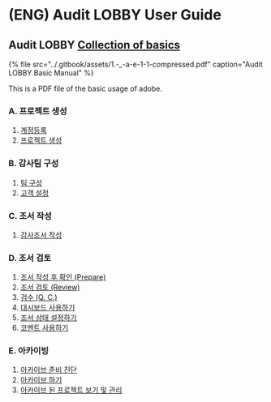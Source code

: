 # \(ENG\) Audit LOBBY User Guide

## Audit LOBBY [Collection of basics](https://app.gitbook.com/@datalobby/s/english-user-guide-by-india-team/~/drafts/-LyYXlhEfV_KgQw7MZ6h/undefined-2)

{% file src="../.gitbook/assets/1.-\_-a-e-1-1-compressed.pdf" caption="Audit LOBBY Basic Manual" %}

This is a PDF file of the basic usage of adobe.

### A. 프로젝트 생성

1. [계정등록](https://github.com/datalobby/AuditLobbyUserGuide-KR/tree/993aca7456df12f5bd23917686f32391dcbd42b4/undefined-2/setup/0.) 
2. [프로젝트 생성](setup/1-3..md)

### B. 감사팀 구성

1. [팀 구성](setup/2./organize-audit-team.md)
2. [고객 설정](setup/2./2-4..md)

### C. 조서 작성

1. [감사조서 작성](guide-by-scenario/4./2-1/)

### D. 조서 검토

1. [조서 작성 후 확인 \(Prepare\)](guide-by-scenario/5.-review/5-1.-prepare.md) 
2. [조서 검토 \(Review\)](guide-by-scenario/5.-review/5-2.-review.md)  
3. [검수 \(Q. C.\)](guide-by-scenario/5.-review/5-3.-q.c..md)  
4. [대시보드 사용하기](guide-by-scenario/5.-review/+-3/)  
5. [조서 상태 설정하기](guide-by-scenario/5.-review/+-1.md) 
6. [코멘트 사용하기](guide-by-scenario/5.-review/+.md)

### E. 아카이빙

1. [아카이브 준비 진단](guide-by-scenario/6./4-1.archive-diagnosis.md) 
2. [아카이브 하기](guide-by-scenario/6./4-2.archive.md) 
3. [아카이브 된 프로젝트 보기 및 관리](https://github.com/datalobby/AuditLobbyUserGuide-KR/tree/993aca7456df12f5bd23917686f32391dcbd42b4/undefined-2/guide-by-scenario/5.)

